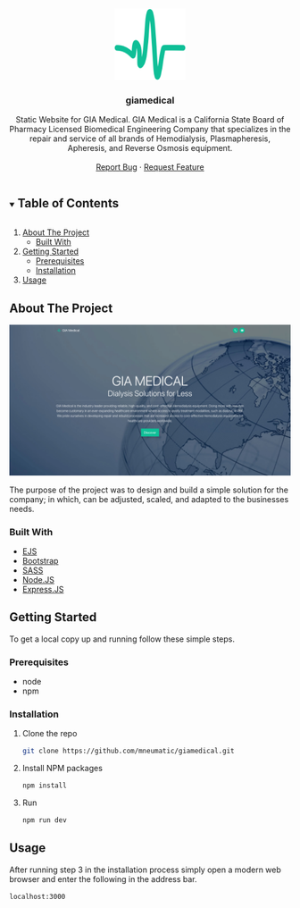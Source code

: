 <!-- PROJECT LOGO -->
<br />
<p align="center">
  <a href="https://github.com/sigewulf/giamedical.com">
    <img src="public/images/icon.png" alt="Logo" width="128" height="128">
  </a>

<h3 align="center">giamedical</h3>

  <p align="center">
    Static Website for GIA Medical. GIA Medical is a California State Board of Pharmacy Licensed Biomedical Engineering Company that specializes in the repair and service of all brands of Hemodialysis, Plasmapheresis, Apheresis, and Reverse Osmosis equipment.
    <br />
    <br />
    <a href="https://github.com/sigewulf/giamedical.com/issues">Report Bug</a>
    ·
    <a href="https://github.com/sigewulf/giamedical.com/issues">Request Feature</a>
  </p>
</p>

<details open="open">
  <summary><h2 style="display: inline-block">Table of Contents</h2></summary>
  <ol>
    <li>
      <a href="#about-the-project">About The Project</a>
      <ul>
        <li><a href="#built-with">Built With</a></li>
      </ul>
    </li>
    <li>
      <a href="#getting-started">Getting Started</a>
      <ul>
        <li><a href="#prerequisites">Prerequisites</a></li>
        <li><a href="#installation">Installation</a></li>
      </ul>
    </li>
    <li><a href="#usage">Usage</a></li>
  </ol>
</details>

## About The Project
<img src="docs/giamedical.png" alt="giamedical.com">

The purpose of the project was to design and build a simple solution for the company; in which, can be adjusted, scaled,
and adapted to the businesses needs.

### Built With

* [EJS](https://ejs.co)
* [Bootstrap](https://getbootstrap.com)
* [SASS](https://sass-lang.com)
* [Node.JS](https://nodejs.org/)
* [Express.JS](https://expressjs.com)

## Getting Started

To get a local copy up and running follow these simple steps.

### Prerequisites

* node
* npm


### Installation

1. Clone the repo
   ```sh
   git clone https://github.com/mneumatic/giamedical.git
   ```
2. Install NPM packages
   ```sh
   npm install
   ```
3. Run
   ```sh
   npm run dev
   ```

## Usage
After running step 3 in the installation process simply open a modern web browser and enter the following in the address bar.
```sh
localhost:3000
```

<br/>
